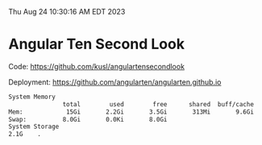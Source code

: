 Thu Aug 24 10:30:16 AM EDT 2023

# Angular Ten Second Look

Code: https://github.com/kusl/angulartensecondlook

Deployment: https://github.com/angularten/angularten.github.io

```bash
System Memory
               total        used        free      shared  buff/cache   available
Mem:            15Gi       2.2Gi       3.5Gi       313Mi       9.6Gi        12Gi
Swap:          8.0Gi       0.0Ki       8.0Gi
System Storage
2.1G	.
```
```bash
